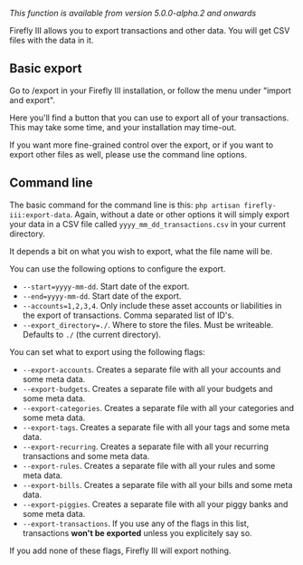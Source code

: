 *This function is available from version 5.0.0-alpha.2 and onwards*

Firefly III allows you to export transactions and other data. You will get CSV files with the data in it.

## Basic export

Go to /export in your Firefly III installation, or follow the menu under "import and export".

Here you'll find a button that you can use to export all of your transactions. This may take some time, and your installation may time-out.

If you want more fine-grained control over the export, or if you want to export other files as well, please use the command line options.

## Command line

The basic command for the command line is this: `php artisan firefly-iii:export-data`. Again, without a date or other options it will simply export your data in a CSV file called `yyyy_mm_dd_transactions.csv` in your current directory.

It depends a bit on what you wish to export, what the file name will be.

You can use the following options to configure the export.

* `--start=yyyy-mm-dd`. Start date of the export.
* `--end=yyyy-mm-dd`. Start date of the export.
* `--accounts=1,2,3,4`. Only include these asset accounts or liabilities in the export of transactions. Comma separated list of ID's.
* `--export_directory=./`. Where to store the files. Must be writeable. Defaults to `./` (the current directory).


You can set what to export using the following flags:

* `--export-accounts`. Creates a separate file with all your accounts and some meta data.
* `--export-budgets`. Creates a separate file with all your budgets and some meta data.
* `--export-categories`. Creates a separate file with all your categories and some meta data.
* `--export-tags`. Creates a separate file with all your tags and some meta data.
* `--export-recurring`. Creates a separate file with all your recurring transactions and some meta data.
* `--export-rules`. Creates a separate file with all your rules and some meta data.
* `--export-bills`. Creates a separate file with all your bills and some meta data.
* `--export-piggies`. Creates a separate file with all your piggy banks and some meta data.
* `--export-transactions`. If you use any of the flags in this list, transactions **won't be exported** unless you explicitely say so.

If you add none of these flags, Firefly III will export nothing.